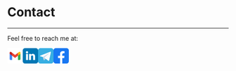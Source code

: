 # Contact
-------------------------
Feel free to reach me at:

<div class="container">
   <div class="item">
      <a href="mailto:pavankramadugu@gmail.com" target="_blank">
      <img align="left" width="35px" src="https://raw.githubusercontent.com/edent/SuperTinyIcons/master/images/svg/gmail.svg" />
      </a>
   </div>
   <div class="item">
      <a href="https://www.linkedin.com/in/pavankramadugu/" target="_blank">
      <img align="left" width="35px" src="https://raw.githubusercontent.com/edent/SuperTinyIcons/099dc12b59179d07d534069bc8551718f786d91a/images/svg/linkedin.svg" />
      </a>
   </div>
   <div class="item">
      <a href="https://t.me/PavanK57" target="_blank">
      <img align="left" width="35px" src="https://raw.githubusercontent.com/edent/SuperTinyIcons/master/images/svg/telegram.svg" />
      </a>
   </div>
   <div class="item">
      <a href="https://www.facebook.com/PavanKRamadugu/" target="_blank">
      <img align="left" width="35px" src="https://raw.githubusercontent.com/edent/SuperTinyIcons/master/images/svg/facebook.svg" />
      </a>
   </div>
</div>